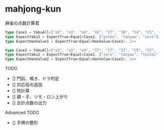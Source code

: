 # mahjong-kun

麻雀の点数計算君

```typescript
type Case1 = YakuAll<["o2", "o3", "o4", "I6", "I7", "I8", "C4", "C5", "C6", "I6", "I7", "I8", "o4", "o4"], "o4">
type ExpectYaku1 = ExpectTrue<Equal<Case1, ["pinhu", "tanyao", "zero"]>>
type ExpectHanValue1 = ExpectTrue<Equal<HanValue<Case1>, 2>>

type Case2 = YakuAll<["o3", "o3", "o3", "I7", "I7", "I7", "C5", "C5", "C5", "I5", "I5", "I5", "o4", "o4"], "o4">
type ExpectYaku2 = ExpectTrue<Equal<Case2, ["zero", "tanyao", "toitoi"]>>
type ExpectHanValue2 = ExpectTrue<Equal<HanValue<Case2>, 3>>
```

TODO
- [] 門前、鳴き、ドラ判定
- [] 対応役の追加
- [] 符計算
- [] 親・子、ツモ・ロン上がり
- [] 合計点数の出力

Advanced TODO
- [] 手牌の整形
